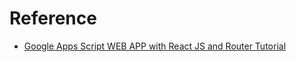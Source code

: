 # Reference

- [Google Apps Script WEB APP with React JS and Router Tutorial](https://www.youtube.com/watch?v=aq2B02DuCs0)
